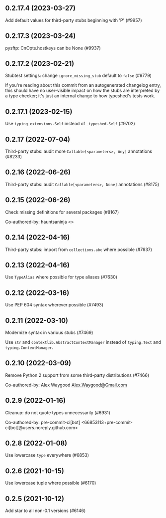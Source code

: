 ## 0.2.17.4 (2023-03-27)

Add default values for third-party stubs beginning with 'P' (#9957)

## 0.2.17.3 (2023-03-24)

pysftp: CnOpts.hostkeys can be None (#9937)

## 0.2.17.2 (2023-02-21)

Stubtest settings: change `ignore_missing_stub` default to `false` (#9779)

If you're reading about this commit from an autogenerated changelog entry, this should have no user-visible impact on how the stubs are interpreted by a type checker; it's just an internal change to how typeshed's tests work.

## 0.2.17.1 (2023-02-15)

Use `typing_extensions.Self` instead of `_typeshed.Self` (#9702)

## 0.2.17 (2022-07-04)

Third-party stubs: audit more `Callable[<parameters>, Any]` annotations (#8233)

## 0.2.16 (2022-06-26)

Third-party stubs: audit `Callable[<parameters>, None]` annotations (#8175)

## 0.2.15 (2022-06-26)

Check missing definitions for several packages (#8167)

Co-authored-by: hauntsaninja <>

## 0.2.14 (2022-04-16)

Third-party stubs: import from `collections.abc` where possible (#7637)

## 0.2.13 (2022-04-16)

Use `TypeAlias` where possible for type aliases (#7630)

## 0.2.12 (2022-03-16)

Use PEP 604 syntax wherever possible (#7493)

## 0.2.11 (2022-03-10)

Modernize syntax in various stubs (#7469)

Use `str` and `contextlib.AbstractContextManager` instead of `typing.Text` and `typing.ContextManager`.

## 0.2.10 (2022-03-09)

Remove Python 2 support from some third-party distributions (#7466)

Co-authored-by: Alex Waygood <Alex.Waygood@Gmail.com>

## 0.2.9 (2022-01-16)

Cleanup: do not quote types unnecessarily (#6931)

Co-authored-by: pre-commit-ci[bot] <66853113+pre-commit-ci[bot]@users.noreply.github.com>

## 0.2.8 (2022-01-08)

Use lowercase `type` everywhere (#6853)

## 0.2.6 (2021-10-15)

Use lowercase tuple where possible (#6170)

## 0.2.5 (2021-10-12)

Add star to all non-0.1 versions (#6146)

